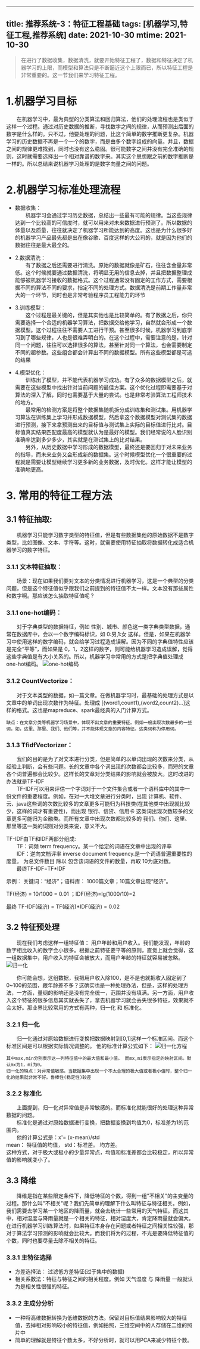 ---
title: 推荐系统-3：特征工程基础
tags: [机器学习,特征工程,推荐系统]
date: 2021-10-30
mtime: 2021-10-30
------

>在进行了数据收集，数据清洗，就要开始特征工程了，数据和特征决定了机器学习的上限，而模型和算法只是不断逼近这个上限而已，所以特征工程是非常重要的。这一节我们来学习特征工程。
<!--more-->

# 1.机器学习目标
&emsp;&emsp;在机器学习中，最为典型的分类算法和回归算法，他们的处理流程也是类似于这样一个过程。通过对历史数据的推断，寻找数字之间的规律，从而预测出后面的数字是什么样的。只不过，他要处理的问题，比这个简单的数字推断更复杂。机器学习的历史数据不再是一个一个的数字，而是由多个数字组成的向量。并且，数据之间的规律更难找到，同时也没有这么稳固。很可能数字之间并没有完全准确的规则，这时就需要选择出一个相对靠谱的数字来。其实这个思想跟之前的数字推断是一样的。所以总结来说机器学习处理的是数字向量之间的问题。

# 2.机器学习标准处理流程

- 数据收集：  
  &emsp;&emsp;机器学习会通过学习历史数据，总结出一些最有可能的规律。当这些规律达到一个比较高的可信度时，就可以用来对未来数据进行预测了。所以数据的体量以及质量，往往就决定了机器学习所能达到的高度。这也是为什么很多好的机器学习产品最先都是出在像谷歌、百度这样的大公司的，就是因为他们的数据往往是最大最全的。
  

- 2.数据清洗：  
  &emsp;&emsp;有了数据之后还需要进行清洗。原始的数据就像是矿石，往往含金量非常低。这个时候就要通过数据清洗，将明显无用的信息去掉，并且把数据整理成能够被机器学习接收的数据格式。这个过程通常没有固定的工作方式，需要根据不同的算法不同的要求，指定不同的处理方式。数据清洗是前期工作量非常大的一个环节，同时也是非常考验程序员工程能力的环节
  

- 3.训练模型：  
  &emsp;&emsp;这个过程是最关键的，但是其实他也是比较简单的。有了数据之后，你只需要选择一个合适的机器学习算法，把数据交给他学习，自然就会形成一个数据模型。这个过程往往不需要人工进行干预。甚至很多时候，机器学习到底学习到了哪些规律，人也是很难弄明白的。在这个过程中，需要注意的是，针对同一个问题，往往可以选择很多的算法，甚至针对同一个算法，也会需要制定不同的超参数。这些组合都会计算出不同的数据模型。所有这些模型都是可选的结果
  

- 4.模型优化：  
  &emsp;&emsp;训练出了模型，并不能代表机器学习成功。有了众多的数据模型之后，就需要在这些模型中找出针对当前问题的最佳方案。这个优化过程即需要基于对算法的深入了解，同时也需要基于大量的尝试。也是非常考验算法工程师技术的地方。  
  &emsp;&emsp;最常用的检测方案是将整个数据集随机拆分成训练集和测试集。用机器学习算法在训练集上学习并形成数据模型，然后拿这个数据模型对测试集的数据进行预测，接下来拿预测出来的目标值与测试集上实际的目标值进行比对。目标值真实结果匹配度最高的模型就认为是最好的模型。我们经常说的人脸识别准确率达到多少多少，其实就是在测试集上的比对结果。  
  &emsp;&emsp;另外，从历史数据中学习形成的数据模型，最终还是要回归于对未来业务的指导，而未来业务又会形成新的数据集。这个时候模型优化一个很重要的过程就是需要让模型继续学习更多新的业务数据，及时优化。这样才能让模型的准确地更高。

# 3. 常用的特征工程方法

## 3.1 特征抽取:  
&emsp;&emsp;机器学习只能学习数字类型的特征值，但是有些数据集他的原始数据不是数字类型，比如图像、文本、字符等。这时，就需要使用特征抽取将数据转化成适合机器学习的数字特征。

### 3.1.1 文本特征抽取：
&emsp;&emsp;场景：现在如果我们要对文本的分类情况进行机器学习，这是一个典型的分类问题，但是这个特征值似乎跟我们之前提到的特征值不太一样。文本没有那些属性和数字啊。那应该怎么抽取特征值呢？

### 3.1.1 one-hot编码：
&emsp;&emsp;对于字典类型的数据特征，例如 性别、城市、颜色这一类字典类型数据，通常在数据库中，会以一个数字编码标识，如 0:男,1:女 这样。但是，如果在机器学习中使用这样的数字编码，就会给学习过程造成误解。因为不同的字典值特性应该是完全“平等”，而如果是 0，1，2这样的数字，则可能给机器学习造成误解，觉得这些字典值是有大小关系的。所以，机器学习中常用的方式是把字典值处理成one-hot编码。
![one-hot编码](https://raw.githubusercontent.com/aj-web/picturebed/master/one-hot%E7%BC%96%E7%A0%81.png)

### 3.1.2 CountVectorize：  
&emsp;&emsp;对于文本类型的数据，如一篇文章。在做机器学习时，最基础的处理方式是以文章中的单词出现次数作为特征。处理成 [(word1,count1),(word2,count2)…]这样的格式。这也是mapreduce、spark最经典的入门计算方式。
```
缺点：在文章分类等机器学习场景中，体现不出文章的重要特征。例如一般出现次数最多的一些词，如，这里、那里、我们、他们等，并不能体现文章的内容特征。这类词称为停用词。
```

### 3.1.3 TfidfVectorizer：
&emsp;&emsp;我们的目的是为了对文本进行分类，但是简单的以单词出现的次数来分类，从经验上判断，会有些问题。长的文章中各个词出现的次数都会比较多，而短的文章各个词普遍都会比较少。这样长的文章对分类结果的影响就会被放大。这时改进的办法就是TF-IDF  
&emsp;&emsp;TF-IDF可以用来评估一个字词对于一个文件集合或者一个语料库中的其中一份文件的重要程度。例如，在对一大堆文章进行分类时，出现 计算机、软件、云、java这些词的次数比较多的文章更多可能归为科技类(在其他类中出现就比较少，这样的词才有重要性)，而出现 银行、信贷、信用卡 这类词出现次数较多的文章更多可能归为金融类。而所有文章中出现次数都比较多的 我们、你们、这里、那里等这一类的词则对分类来说，意义不大。

TF-IDF由TF和IDF两部分组成:  
&emsp;&emsp;TF：词频 term frequency。某一个给定的词语在文章中出现的评率  
&emsp;&emsp;IDF：逆向文档评率 inverse document frequency.是一个词语普遍重要性的度量。 为总文件数目 除以 包含该词语的文件的数量，再取 10为底对数。  
&emsp;&emsp;最终TF-IDF=TF*IDF

示例： 关键词：“经济”；语料库： 1000篇文章；10篇文章出现“经济”。

TF(经济) = 10/1000 = 0.01 ；IDF(经济)=lg(1000/10)=2

最终 TF-IDF(经济) = TF(经济)*IDF(经济) = 0.02

## 3.2 特征预处理

&emsp;&emsp;现在我们考虑这样一组特征值： 用户年龄和用户收入。我们能发现，年龄的数字相比收入的数字会小很多。根据之前特征要平等的原则，直觉上就会觉得，这一组数据集中，用户收入的特征会被放大，而用户年龄的特征就容易被忽略。
![归一化](https://raw.githubusercontent.com/aj-web/picturebed/master/%E7%89%B9%E5%BE%81%E5%80%BC%E5%BD%92%E4%B8%80%E5%8C%96.png)

&emsp;&emsp;你可能会想，这组数据，我把用户收入除100，是不是也就把收入固定到了0~100的范围，跟年龄差不多？这确实也是一种处理办法，但是，这样的处理方法，一方面，量纲的影响还是没有完全统一，范围并没有填满。另一方面，用户收入这个特征的很多信息其实就丢失了，拿去机器学习就会丢失很多特征，效果就不会太好。那业界比较常用的方式有两种，归一化 和 标准化。

### 3.2.1 归一化
&emsp;&emsp;归一化通过对原始数据进行变换把数据映射到[0,1]这样一个标准区间。而这个标准区间是可以根据实际情况调整的。
他的标准计算公式如下：
![归一化方程](https://raw.githubusercontent.com/aj-web/picturebed/master/%E5%BD%92%E4%B8%80%E5%8C%96%E6%96%B9%E7%A8%8B.png)

    其中max,min分别表示这一列特征值中的最大值和最小值。 而mx,mi表示指定的映射区间。默认mx为1，mi为0。
    归一化的缺点：对异常值敏感。当数据集中出现一个不太合理的极大值或者极小值时，整个归一化的结果就非常不好。鲁棒性(稳定性)较差

### 3.2.2 标准化
&emsp;&emsp;上面提到，归一化对异常值是非常敏感的。而标准化就能很好的处理这种异常数据的问题。  
&emsp;&emsp;标准化是通过对原始数据进行变换，把数据变换到均值为0，标准差为1的范围内。  
&emsp;&emsp;他的计算公式是：x'= (x-mean)/std  
mean： 特征值的均值， std：标准差。 均方差。  
这种方式，对于极大或极小的少量异常点，均值和标准差都会比较稳定，所以异常值的影响就变小了。

## 3.3 降维
&emsp;&emsp;降维是指在某些限定条件下，降低特征的个数，得到一组"不相关"的主变量的过程。那什么叫"不相关"呢？我们先简单的理解下什么叫特征与特征相关。例如，我们需要去学习某一个地区的降雨量，就会去统计一些常用的天气特征。而这其中，相对湿度与降雨量就是一个相关的特征，相对湿度大，肯定降雨量就会偏大。在进行机器学习训练算法时，如果特征本身存在问题或者特征之间相关性较强，那对于算法学习预测的影响就会比较大。而我们将为的过程，不光是要降低特征值的个数，同时也要尽量去除不相关的特征。

### 3.3.1 主特征选择
- 方差选择法： 过滤低方差特征(过于集中的数据)  
- 相关系数法：特征与特征之间的相关程度。例如 天气湿度 与 降雨量 一般就认为是相关性很强的特征。

### 3.3.2 主成分分析 
- 一种将高维数据转换为低维数据的方法。保留对目标值结果影响较大的特征值，去掉相对影响较小的特征值，例如拍照，三维空间中的人存储在二维的照片中
- 简单的理解就是特征个数太多，不好分析时，就可以用PCA来减少特征个数。